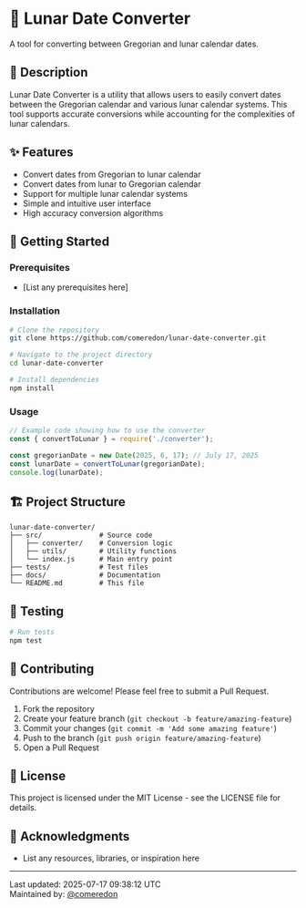 # 🌙 Lunar Date Converter

A tool for converting between Gregorian and lunar calendar dates.

## 📝 Description

Lunar Date Converter is a utility that allows users to easily convert dates between the Gregorian calendar and various lunar calendar systems. This tool supports accurate conversions while accounting for the complexities of lunar calendars.

## ✨ Features

- Convert dates from Gregorian to lunar calendar
- Convert dates from lunar to Gregorian calendar
- Support for multiple lunar calendar systems
- Simple and intuitive user interface
- High accuracy conversion algorithms

## 🚀 Getting Started

### Prerequisites

- [List any prerequisites here]

### Installation

```bash
# Clone the repository
git clone https://github.com/comeredon/lunar-date-converter.git

# Navigate to the project directory
cd lunar-date-converter

# Install dependencies
npm install
```

### Usage

```javascript
// Example code showing how to use the converter
const { convertToLunar } = require('./converter');

const gregorianDate = new Date(2025, 6, 17); // July 17, 2025
const lunarDate = convertToLunar(gregorianDate);
console.log(lunarDate);
```

## 🏗️ Project Structure

```
lunar-date-converter/
├── src/              # Source code
│   ├── converter/    # Conversion logic
│   ├── utils/        # Utility functions
│   └── index.js      # Main entry point
├── tests/            # Test files
├── docs/             # Documentation
└── README.md         # This file
```

## 🧪 Testing

```bash
# Run tests
npm test
```

## 🤝 Contributing

Contributions are welcome! Please feel free to submit a Pull Request.

1. Fork the repository
2. Create your feature branch (`git checkout -b feature/amazing-feature`)
3. Commit your changes (`git commit -m 'Add some amazing feature'`)
4. Push to the branch (`git push origin feature/amazing-feature`)
5. Open a Pull Request

## 📄 License

This project is licensed under the MIT License - see the LICENSE file for details.

## 👏 Acknowledgments

- List any resources, libraries, or inspiration here

---

Last updated: 2025-07-17 09:38:12 UTC  
Maintained by: [@comeredon](https://github.com/comeredon)
